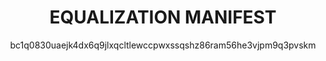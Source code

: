 <div align="center">

# EQUALIZATION MANIFEST

bc1q0830uaejk4dx6q9jlxqcltlewccpwxssqshz86ram56he3vjpm9q3pvskm

</div>
